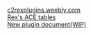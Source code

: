 [c2rexplugins.weebly.com](https://rexrainbow.github.io/C2RexDoc/c2rexplugins.weebly.com/index.html "c2rexplugins.weebly.com")  
[Rex's ACE tables](https://rexrainbow.github.io/C2RexDoc/c2rexpluginsACE/index.html "c2rexpluginsACE")  
[New plugin document(WIP)](https://rexrainbow.github.io/C2RexDoc/plugins.md/index.html)
